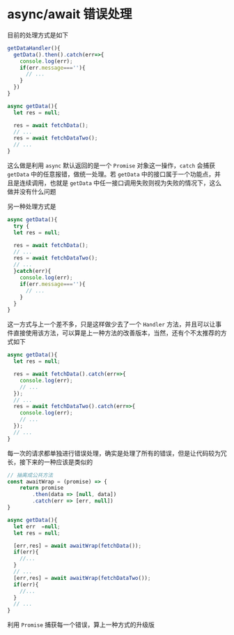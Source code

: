 # async/await 错误处理

目前的处理方式是如下

```JavaScript
getDataHandler(){
  getData().then().catch(err=>{
    console.log(err);
    if(err.message===''){
      // ...
    }
  })
}

async getData(){
  let res = null;

  res = await fetchData();
  // ...
  res = await fetchDataTwo();
  // ...
}
```

这么做是利用 `async` 默认返回的是一个 `Promise` 对象这一操作，`catch` 会捕获 `getData` 中的任意报错，做统一处理。若 `getData` 中的接口属于一个功能点，并且是连续调用，也就是 `getData` 中任一接口调用失败则视为失败的情况下，这么做并没有什么问题

另一种处理方式是

```JavaScript
async getData(){
  try {
  let res = null;

  res = await fetchData();
  // ...
  res = await fetchDataTwo();
  // ...
  }catch(err){
    console.log(err);
    if(err.message===''){
      // ...
    }
  }
}
```

这一方式与上一个差不多，只是这样做少去了一个 `Handler` 方法，并且可以让事件直接使用该方法，可以算是上一种方法的改善版本，当然，还有个不太推荐的方式如下

```JavaScript
async getData(){
  let res = null;

  res = await fetchData().catch(err=>{
    console.log(err);
    // ...
  });
  // ...
  res = await fetchDataTwo().catch(err=>{
    console.log(err);
    // ...
  });
  // ...
}
```

每一次的请求都单独进行错误处理，确实是处理了所有的错误，但是让代码较为冗长，接下来的一种应该是类似的

```JavaScript
// 抽离成公共方法
const awaitWrap = (promise) => {
    return promise
        .then(data => [null, data])
        .catch(err => [err, null])
}

async getData(){
  let err  =null;
  let res = null;

  [err,res] = await awaitWrap(fetchData());
  if(err){
    //...
  }
  // ...
  [err,res] = await awaitWrap(fetchDataTwo());
  if(err){
    //...
  }
  // ...
}
```

利用 `Promise` 捕获每一个错误，算上一种方式的升级版

